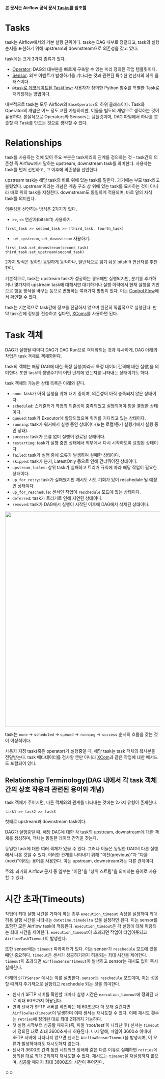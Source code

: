**본 문서는 Airflow 공식 문서 [Tasks](https://airflow.apache.org/docs/apache-airflow/stable/core-concepts/tasks.html)를 참조함**
# Tasks
task는 Airflow에서의 기본 실행 단위이다. task는 DAG 내부로 정렬되고, task의 실행 순서를 표현하기 위해 upstream과 downstream으로 의존성을 갖고 있다.

task에는 크게 3가지 종류가 있다.
- [Operator](https://airflow.apache.org/docs/apache-airflow/stable/core-concepts/operators.html): DAG의 대부분을 빠르게 구축할 수 있는 미리 정의된 작업 템플릿이다.
- [Sensor](https://airflow.apache.org/docs/apache-airflow/stable/core-concepts/sensors.html): 외부 이벤트가 발생하기를 기다리는 것과 관련된 특수한 연산자의 하위 클래스이다.
- [`@task`로 데코레이트된 Taskflow](https://airflow.apache.org/docs/apache-airflow/stable/core-concepts/taskflow.html): 사용자가 정의한 Python 함수를 특별한 Task로 패키징하는 방법이다.


내부적으로 task는 모두 Airflow의 `BaseOperator`의 하위 클래스이다. 
Task와 Operator의 개념은 어느 정도 교환 가능하지만, 이들을 별도의 개념으로 생각하는 것이 유용하다. 
본질적으로 Operators와 Sensors는 템플릿이며, DAG 파일에서 하나를 호출할 때 Task를 만드는 것으로 생각할 수 있다.

# Relationships
task를 사용하는 것에 있어 주요 부분은 task끼리의 관계를 정의하는 것 - task간의 의존성 즉 Airflow에서 말하는 upstream, downstream task를 의미한다.
사용자는 task를 먼저 선언하고, 그 이후에 의존성을 선언한다.

upstream task는 해당 task의 바로 위에 있는 task를 말한다. 과거에는 부모 task라고 불렀었다.
upstream이라는 개념은 계층 구조 상 위에 있는 task를 묘사하는 것이 아니라 바로 위의 task를 지칭한다.
downstream도 동일하게 적용되며, 바로 밑의 자식 task를 의미한다.

의존성을 선언하는 방식은 2가지가 있다.
- `>>`, `<<` 연산자(bitshift) 사용하기.
```
first_task >> second_task >> [third_task, fourth_task]
```
- `set_upstream`, `set_downstream` 사용하기.
```
first_task.set_downstream(second_task)
third_task.set_upstream(second_task)
```
2가지 방식은 정확인 동일하게 동작하나, 일반적으로 읽기 쉬운 bitshift 연산자를 추천한다.

기본적으로, task는 upstream task가 성공하는 경우에만 실행되지만, 분기를 추가하거나 몇가지의 upstream task에 대해서만 대기하거나 실행 이력에서 현재 실행을 기반으로 행동 방식을 바꾸는 등으로 변형하는 여러가지 방법이 있다.
이는 [Control Flow](https://airflow.apache.org/docs/apache-airflow/stable/core-concepts/dags.html#concepts-control-flow)에서 확인할 수 있다.

task는 기본적으로 task간에 정보를 전달하지 않으며 완전히 독립적으로 실행된다. 만약 task간에 정보를 전송하고 싶다면, [XComs](https://airflow.apache.org/docs/apache-airflow/stable/core-concepts/xcoms.html)를 사용하면 된다.

# Task 객체
DAG가 실행될 때마다 DAG가 DAG Run으로 객체화되는 것과 유사하게, DAG 아래의 작업은 task 객체로 객체화된다.

task의 객체는 해당 DAG에 대한 특정 실행(따라서 특정 데이터 간격에 대한 실행)을 의미한다. 또한 task의  생명주기의 어떤 단계에 있는지를 나타내는 상태이기도 하다.

task 객체의 가능한 상태 목록은 아래와 같다.
- `none`: task가 아직 실행을 위해 대기 중이며, 의존성이 아직 충족되지 않은 상태이다.
- `scheduled`: 스케줄러가 작업의 의존성이 충족되었고 실행되어야 함을 결정한 상태이다.
- `queued`: task가 Executor에 할당되었으며 워커를 기다리고 있는 상태이다.
- `running`: task가 워커에서 실행 중인 상태이다(또는 로컬/동기 실행기에서 실행 중인 상태).
- `success`: task가 오류 없이 실행이 완료된 상태이다.
- `restarting`: task가 실행 중인 상태에서 외부에서 다시 시작하도록 요청된 상태이다.
- `failed`: task가 실행 중에 오류가 발생하여 실패한 상태이다.
- `skipped`: task가 분기, LatestOnly 등으로 인해 건너뛰어진 상태이다.
- `upstream_failed`: 상위 task가 실패하고 트리거 규칙에 따라 해당 작업이 필요한 상태이다.
- `up_for_retry`: task가 실패했지만 재시도 시도 기회가 있어 reschedule 될 예정인 상태이다.
- `up_for_reschedule`: 센서인 작업이 `reschedule` 모드에 있는 상태이다.
- `deferred`: task가 트리거로 인해 지연된 상태이다.
- `removed`: task가 DAG에서 실행이 시작된 이후에 DAG에서 삭제된 상태이다.

<img src="https://github.com/skybluelee/Archeive/assets/107929903/0678eb24-2c58-4b40-9892-b020553e3374.png" width="1000" height="700"/>

task는 `none` -> `scheduled` -> `queued` -> `running` -> `success` 순서의 흐름을 갖는 것이 이상적이다.

사용자 지정 task(혹은 operator)가 실행중일 때, 해당 task는 task 객체의 복사본을 전달받는다.
task 메타데이터를 검사할 뿐만 아니라 [XCom](https://airflow.apache.org/docs/apache-airflow/stable/core-concepts/xcoms.html)과 같은 작업에 대한 메서드도 포함되어 있다.
## Relationship Terminology(DAG 내에서 각 task 객체 간의 상호 작용과 관련된 용어와 개념)
task 객체가 주어지면, 다른 객체와의 관계를 나타내는 것에는 2가지 유형이 존재한다.
```
task1 >> task2 >> task3
```
첫째로 upstream과 downstream task이다.

DAG가 실행중일 때, 해당 DAG에 대한 각 task의 upstream, downstream에 대한 객체를 생성하며, 객체는 동일한 데이터 간격을 갖는다.

동일한 task에 대한 여러 객체가 있을 수 있다. 
그러나 이들은 동일한 DAG의 다른 실행에서 나온 것일 수 있다. 이러한 관계를 나타내기 위해 "이전(previous)"과 "다음(next)"이라는 용어를 사용한다. 이는 upstream, downstream과는 다른 관계이다.

주의: 과거의 Airflow 문서 중 일부는 "이전"을 "상위 스트림"을 의미하는 용어로 사용할 수 있다.

# 시간 초과(Timeouts)
작업이 최대 실행 시간을 가져야 하는 경우 `execution_timeout` 속성을 설정하여 최대 허용 실행 시간을 나타내는 `datetime.timedelta` 값을 설정하면 된다. 
이는 sensor를 포함한 모든 Airflow task에 적용된다. 
`execution_timeout`은 각 실행에 대해 허용되는 최대 시간을 제어한다.
`execution_timeout`이 초과되면 작업이 타임아웃되고 `AirflowTaskTimeout`이 발생한다.

또한 sensor에는 `timeout` 파라미터가 있다. 
이는 sensor가 `reschedule` 모드에 있을 때만 중요하다.
`timeout`은 센서가 성공하기까지 허용되는 최대 시간을 제어한다. 
`timeout`이 초과되면 `AirflowSensorTimeout`이 발생하고 sensor는 재시도 없이 즉시 실패한다.

아래의 `SFTPSensor` 예시는 이를 설명한다.
`sensor`는 `reschedule` 모드이며, 이는 성공할 때까지 주기적으로 실행되고 reschedule 되는 것을 의미한다.
- 센서가 SFTP 서버를 확인할 때마다 실행 시간은 `execution_timeout`에 정의된 대로 최대 60초까지 허용된다.
- 만약 센서가 SFTP 서버를 확인하는 데 60초보다 더 오래 걸린다면 `AirflowTaskTimeout`이 발생하며 이때 센서는 재시도할 수 있다. 이때 재시도 횟수는 `retries`에 정의된 대로 최대 2회까지 가능하다.
- 첫 실행 시작부터 성공할 때까지(즉, 파일 'root/test'이 나타난 후) 센서는 `timeout`에 정의된 대로 최대 3600초까지 허용된다.
다시 말해, 파일이 3600초 이내에 SFTP 서버에 나타나지 않으면 센서는 `AirflowSensorTimeout`을 발생시며, 이 오류가 발생하더라도 재시도하지 않는다.
- 센서가 3600초 간격 동안 네트워크 장애와 같은 다른 이유로 실패하면 `retries`에 정의된 대로 최대 2회까지 재시도할 수 있다. 재시도는 `timeout`을 재설정하지 않으며, 성공할 때까지 최대 3600초의 시간이 주어진다.

ㅇㅇ
